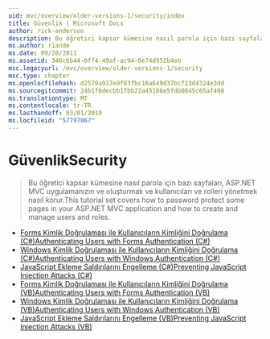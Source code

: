 ```yaml
---
uid: mvc/overview/older-versions-1/security/index
title: Güvenlik | Microsoft Docs
author: rick-anderson
description: Bu öğretici kapsar kümesine nasıl parola için bazı sayfaları, ASP.NET MVC uygulamanızın ve oluşturmak ve kullanıcıları ve rolleri yönetmek nasıl korur.
ms.author: riande
ms.date: 09/28/2011
ms.assetid: 346c6b44-0ff4-49af-ac94-6e74d952b4eb
msc.legacyurl: /mvc/overview/older-versions-1/security
msc.type: chapter
ms.openlocfilehash: d2579a917e9f83fbc16a649d37bcf23d4324e3dd
ms.sourcegitcommit: 24b1f6decbb17bb22a45166e5fdb0845c65af498
ms.translationtype: MT
ms.contentlocale: tr-TR
ms.lasthandoff: 03/01/2019
ms.locfileid: "57797067"
---
```

<a name="security"></a><span data-ttu-id="87cf5-103">Güvenlik</span><span class="sxs-lookup"><span data-stu-id="87cf5-103">Security</span></span>
====================
> <span data-ttu-id="87cf5-104">Bu öğretici kapsar kümesine nasıl parola için bazı sayfaları, ASP.NET MVC uygulamanızın ve oluşturmak ve kullanıcıları ve rolleri yönetmek nasıl korur.</span><span class="sxs-lookup"><span data-stu-id="87cf5-104">This tutorial set covers how to password protect some pages in your ASP.NET MVC application and how to create and manage users and roles.</span></span>


- [<span data-ttu-id="87cf5-105">Forms Kimlik Doğrulaması ile Kullanıcıların Kimliğini Doğrulama (C#)</span><span class="sxs-lookup"><span data-stu-id="87cf5-105">Authenticating Users with Forms Authentication (C#)</span></span>](authenticating-users-with-forms-authentication-cs.md)
- [<span data-ttu-id="87cf5-106">Windows Kimlik Doğrulaması ile Kullanıcıların Kimliğini Doğrulama (C#)</span><span class="sxs-lookup"><span data-stu-id="87cf5-106">Authenticating Users with Windows Authentication (C#)</span></span>](authenticating-users-with-windows-authentication-cs.md)
- [<span data-ttu-id="87cf5-107">JavaScript Ekleme Saldırılarını Engelleme (C#)</span><span class="sxs-lookup"><span data-stu-id="87cf5-107">Preventing JavaScript Injection Attacks (C#)</span></span>](preventing-javascript-injection-attacks-cs.md)
- [<span data-ttu-id="87cf5-108">Forms Kimlik Doğrulaması ile Kullanıcıların Kimliğini Doğrulama (VB)</span><span class="sxs-lookup"><span data-stu-id="87cf5-108">Authenticating Users with Forms Authentication (VB)</span></span>](authenticating-users-with-forms-authentication-vb.md)
- [<span data-ttu-id="87cf5-109">Windows Kimlik Doğrulaması ile Kullanıcıların Kimliğini Doğrulama (VB)</span><span class="sxs-lookup"><span data-stu-id="87cf5-109">Authenticating Users with Windows Authentication (VB)</span></span>](authenticating-users-with-windows-authentication-vb.md)
- [<span data-ttu-id="87cf5-110">JavaScript Ekleme Saldırılarını Engelleme (VB)</span><span class="sxs-lookup"><span data-stu-id="87cf5-110">Preventing JavaScript Injection Attacks (VB)</span></span>](preventing-javascript-injection-attacks-vb.md)
